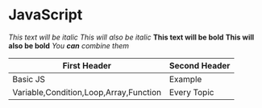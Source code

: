 # JavaScript
*This text will be italic*
_This will also be italic_
**This text will be bold**
__This will also be bold__
*You **can** combine them*

First Header | Second Header
------------ | ------------
Basic JS | Example 
Variable,Condition,Loop,Array,Function | Every Topic

